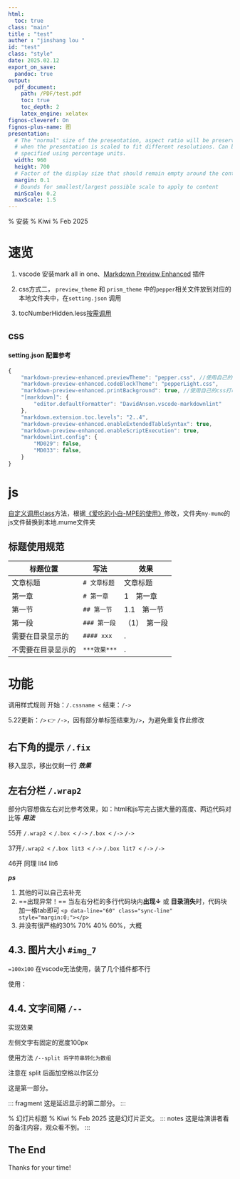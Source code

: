```yaml
---
html:
  toc: true
class: "main"
title : "test"
auther : "jinshang lou "
id: "test"
class: "style"
date: 2025.02.12
export_on_save:
  pandoc: true
output:
  pdf_document:
    path: /PDF/test.pdf
    toc: true
    toc_depth: 2
    latex_engine: xelatex
fignos-cleveref: On
fignos-plus-name: 图
presentation:
  # The "normal" size of the presentation, aspect ratio will be preserved
  # when the presentation is scaled to fit different resolutions. Can be
  # specified using percentage units.
  width: 960
  height: 700
  # Factor of the display size that should remain empty around the content
  margin: 0.1
  # Bounds for smallest/largest possible scale to apply to content
  minScale: 0.2
  maxScale: 1.5
---
```

<!-- slide -->
% 安装
% Kiwi
% Feb 2025

# 速览

1. vscode 安装mark all in one、[Markdown Preview Enhanced](https://shd101wyy.github.io/markdown-preview-enhanced/#/zh-cn/) 插件

2. css方式二， `preview_theme` 和 `prism_theme` 中的`pepper`相关文件放到对应的本地文件夹中，在`setting.json` 调用


3. tocNumberHidden.less[按需调用](#45-标题序号)

<!-- slide -->

## css

#### setting.json 配置参考

```javascript
{
    "markdown-preview-enhanced.previewTheme": "pepper.css", //使用自己的css pepper.css
    "markdown-preview-enhanced.codeBlockTheme": "pepperLight.css",
    "markdown-preview-enhanced.printBackground": true, //使用自己的css打印html/pdf
    "[markdown]": {
        "editor.defaultFormatter": "DavidAnson.vscode-markdownlint"
    },
    "markdown.extension.toc.levels": "2..4",
    "markdown-preview-enhanced.enableExtendedTableSyntax": true,
    "markdown-preview-enhanced.enableScriptExecution": true,
    "markdownlint.config": {
        "MD029": false,
        "MD033": false,
    }
}
```
<!-- slide -->


# js
[自定义调用class](#4-功能)方法，根据[《爱吃的小白-MPE的使用》](https://zhuanlan.zhihu.com/p/532888400?utm_id=0)修改，文件夹`my-mume`的js文件替换到本地.mume文件夹

<!-- slide -->

## 标题使用规范

| 标题位置           | 写法         | 效果                                                                                                             |
| ------------------ | ------------ | ---------------------------------------------------------------------------------------------------------------- |
| 文章标题           | `# 文章标题` | 文章标题                                                                                                         |
| 第一章             | `# 第一章`   | 1　第一章                                                                                                        |
| 第一节             | `## 第一节`  | 1.1　第一节                                                                                                      |
| 第一段             | `### 第一段` | （1）　第一段                                                                                                    |
| 需要在目录显示的   | `#### xxx`   | . |
| 不需要在目录显示的 | `***效果***` | . |

<!-- slide -->

# 功能

调用样式规则
开始：`/.cssname <`
结束：`/->`

5.22更新：`/>` 👉 `/->`，因有部分单标签结束为`/>`，为避免重复作此修改

## 右下角的提示 `/.fix`

移入显示，移出仅剩一行
***效果***

<!-- slide -->

## 左右分栏 `/.wrap2`

部分内容想做左右对比参考效果，如：html和js写完占据大量的高度、两边代码对比等
***用法***

55开
`/.wrap2 <`
 `/.box <` `/->`
 `/.box <` `/->`
`/->`

37开`/.wrap2 <` 
`/.box lit3 <` `/->`
 `/.box lit7 <` `/->`
`/->`

46开 同理 lit4  lit6
<!-- slide -->
***ps***

1. 其他的可以自己去补充
2. ==出现异常！== 当左右分栏的多行代码块内**出现↓** 或 **目录消失**时，代码块加一格tab即可
`<p data-line="60" class="sync-line" style="margin:0;"></p>`
3. 并没有很严格的30% 70% 40% 60%，大概
<!-- slide -->
## 4.3. 图片大小 `#img_7`

`=100x100` 在vscode无法使用，装了几个插件都不行

使用：


<!-- slide -->
## 4.4. 文字间隔 `/--`

实现效果


左侧文字有固定的宽度100px

使用方法 `/--split 将字符串转化为数组`

注意在 split 后面加空格以作区分
<!-- slide -->
这是第一部分。

::: fragment
这是延迟显示的第二部分。
:::

% 幻灯片标题
% Kiwi
% Feb 2025
这是幻灯片正文。
::: notes
这是给演讲者看的备注内容，观众看不到。
:::

## The End

Thanks for your time!